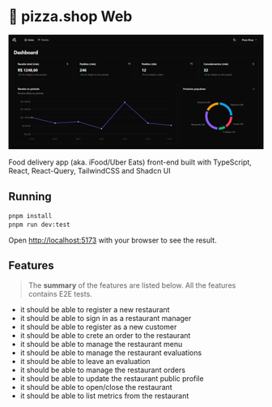 # 🍕 pizza.shop Web

![project-cover](/docs/images/cover.png)

Food delivery app (aka. iFood/Uber Eats) front-end built with TypeScript, React, React-Query, TailwindCSS and Shadcn UI


## Running

```sh
pnpm install
pnpm run dev:test
```
Open [http://localhost:5173](http://localhost:5173) with your browser to see the result.

## Features

> The **summary** of the features are listed below. All the features contains E2E tests.

- it should be able to register a new restaurant
- it should be able to sign in as a restaurant manager
- it should be able to register as a new customer
- it should be able to crete an order to the restaurant
- it should be able to manage the restaurant menu
- it should be able to manage the restaurant evaluations
- it should be able to leave an evaluation
- it should be able to manage the restaurant orders
- it should be able to update the restaurant public profile
- it should be able to open/close the restaurant
- it should be able to list metrics from the restaurant